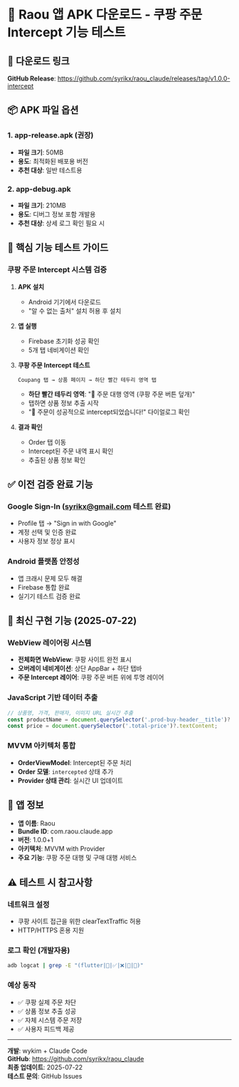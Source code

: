 # 📱 Raou 앱 APK 다운로드 - 쿠팡 주문 Intercept 기능 테스트

## 🔗 다운로드 링크
**GitHub Release**: https://github.com/syrikx/raou_claude/releases/tag/v1.0.0-intercept

## 📦 APK 파일 옵션

### 1. **app-release.apk** (권장)
- **파일 크기**: 50MB
- **용도**: 최적화된 배포용 버전
- **추천 대상**: 일반 테스트용

### 2. **app-debug.apk**
- **파일 크기**: 210MB  
- **용도**: 디버그 정보 포함 개발용
- **추천 대상**: 상세 로그 확인 필요 시

## 🎯 핵심 기능 테스트 가이드

### **쿠팡 주문 Intercept 시스템 검증**

1. **APK 설치**
   - Android 기기에서 다운로드
   - "알 수 없는 출처" 설치 허용 후 설치

2. **앱 실행**
   - Firebase 초기화 성공 확인
   - 5개 탭 네비게이션 확인

3. **쿠팡 주문 Intercept 테스트**
   ```
   Coupang 탭 → 상품 페이지 → 하단 빨간 테두리 영역 탭
   ```
   - **하단 빨간 테두리 영역**: "🛒 주문 대행 영역 (쿠팡 주문 버튼 덮개)"
   - 탭하면 상품 정보 추출 시작
   - "🎉 주문이 성공적으로 intercept되었습니다!" 다이얼로그 확인

4. **결과 확인**
   - Order 탭 이동
   - Intercept된 주문 내역 표시 확인
   - 추출된 상품 정보 확인

## ✅ 이전 검증 완료 기능

### Google Sign-In (syrikx@gmail.com 테스트 완료)
- Profile 탭 → "Sign in with Google"
- 계정 선택 및 인증 완료
- 사용자 정보 정상 표시

### Android 플랫폼 안정성
- 앱 크래시 문제 모두 해결
- Firebase 통합 완료
- 실기기 테스트 검증 완료

## 🚀 최신 구현 기능 (2025-07-22)

### WebView 레이어링 시스템
- **전체화면 WebView**: 쿠팡 사이트 완전 표시
- **오버레이 네비게이션**: 상단 AppBar + 하단 탭바
- **주문 Intercept 레이어**: 쿠팡 주문 버튼 위에 투명 레이어

### JavaScript 기반 데이터 추출
```javascript
// 상품명, 가격, 판매자, 이미지 URL 실시간 추출
const productName = document.querySelector('.prod-buy-header__title')?.textContent;
const price = document.querySelector('.total-price')?.textContent;
```

### MVVM 아키텍처 통합
- **OrderViewModel**: Intercept된 주문 처리
- **Order 모델**: `intercepted` 상태 추가
- **Provider 상태 관리**: 실시간 UI 업데이트

## 📱 앱 정보
- **앱 이름**: Raou
- **Bundle ID**: com.raou.claude.app
- **버전**: 1.0.0+1
- **아키텍처**: MVVM with Provider
- **주요 기능**: 쿠팡 주문 대행 및 구매 대행 서비스

## ⚠️ 테스트 시 참고사항

### 네트워크 설정
- 쿠팡 사이트 접근을 위한 clearTextTraffic 허용
- HTTP/HTTPS 혼용 지원

### 로그 확인 (개발자용)
```bash
adb logcat | grep -E "(flutter|🚀|✅|❌|🛒|🎉)"
```

### 예상 동작
- ✅ 쿠팡 실제 주문 차단
- ✅ 상품 정보 추출 성공
- ✅ 자체 시스템 주문 저장
- ✅ 사용자 피드백 제공

---

**개발**: wykim + Claude Code  
**GitHub**: https://github.com/syrikx/raou_claude  
**최종 업데이트**: 2025-07-22  
**테스트 문의**: GitHub Issues
